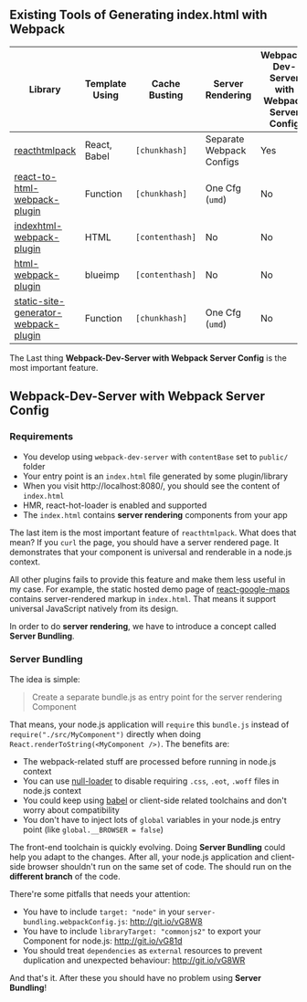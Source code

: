 ## Existing Tools of Generating index.html with Webpack

Library | Template Using | Cache Busting | Server Rendering | Webpack-Dev-Server with Webpack Server Config |
-------- | -------- | -------- | -------- | -------- |
[reacthtmlpack][reacthtmlpack] | React, Babel | `[chunkhash]` | Separate Webpack Configs | Yes |
[react-to-html-webpack-plugin][react-to-html-webpack-plugin] | Function | `[chunkhash]` | One Cfg (`umd`) | No |
[indexhtml-webpack-plugin][indexhtml-webpack-plugin] | HTML | `[contenthash]` | No | No |
[html-webpack-plugin][html-webpack-plugin] | blueimp | `[contenthash]` | No | No |
[static-site-generator-webpack-plugin][static-site-generator-webpack-plugin] | Function | `[chunkhash]` | One Cfg (`umd`) | No |

[reacthtmlpack]: https://github.com/tomchentw/reacthtmlpack
[react-to-html-webpack-plugin]: https://github.com/markdalgleish/react-to-html-webpack-plugin
[indexhtml-webpack-plugin]: https://github.com/unbroken-dome/indexhtml-webpack-plugin
[html-webpack-plugin]: https://github.com/ampedandwired/html-webpack-plugin
[static-site-generator-webpack-plugin]: https://github.com/markdalgleish/static-site-generator-webpack-plugin

The Last thing **Webpack-Dev-Server with Webpack Server Config** is the most important feature.

## Webpack-Dev-Server with Webpack Server Config

### Requirements

* You develop using `webpack-dev-server` with `contentBase` set to `public/` folder
* Your entry point is an `index.html` file generated by some plugin/library
* When you visit http://localhost:8080/, you should see the content of `index.html`
* HMR, react-hot-loader is enabled and supported
* The `index.html` contains **server rendering** components from your app

The last item is the most important feature of `reacthtmlpack`. What does that mean? If you `curl` the page, you should have a server rendered page. It demonstrates that your component is universal and renderable in a node.js context.

All other plugins fails to provide this feature and make them less useful in my case. For example, the static hosted demo page of [react-google-maps][react-google-maps] contains server-rendered markup in `index.html`. That means it support universal JavaScript natively from its design.

In order to do **server rendering**, we have to introduce a concept called **Server Bundling**. 

[react-google-maps]: https://tomchentw.github.io/react-google-maps/

### Server Bundling

The idea is simple:

> Create a separate bundle.js as entry point for the server rendering Component

That means, your node.js application will `require` this `bundle.js` instead of `require("./src/MyComponent")` directly when doing `React.renderToString(<MyComponent />)`. The benefits are:

* The webpack-related stuff are processed before running in node.js context
* You can use [null-loader][null-loader] to disable requiring `.css`, `.eot`, `.woff` files in node.js context
* You could keep using [babel][babel] or client-side related toolchains and don't worry about compatibility
* You don't have to inject lots of `global` variables in your node.js entry point (like `global.__BROWSER = false`)

The front-end toolchain is quickly evolving. Doing **Server Bundling** could help you adapt to the changes. After all, your node.js application and client-side browser shouldn't run on the same set of code. The should run on the **different branch** of the code.

There're some pitfalls that needs your attention:

* You have to include `target: "node"` in your `server-bundling.webpackConfig.js`: http://git.io/vG8W8
* You have to include `libraryTarget: "commonjs2"` to export your Component for node.js: http://git.io/vG81d
* You should treat `dependencies` as `external` resources to prevent duplication and unexpected behaviour: http://git.io/vG8WR

And that's it. After these you should have no problem using **Server Bundling**!

[null-loader]: https://github.com/webpack/null-loader
[babel]: https://babeljs.io/
